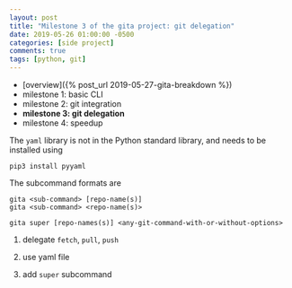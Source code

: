 ```yaml
---
layout: post
title: "Milestone 3 of the gita project: git delegation"
date: 2019-05-26 01:00:00 -0500
categories: [side project]
comments: true
tags: [python, git]
---
```


- [overview]({% post_url 2019-05-27-gita-breakdown %})
- milestone 1: basic CLI
- milestone 2: git integration
- **milestone 3: git delegation**
- milestone 4: speedup


The `yaml` library is not in the Python standard library, and needs to be
installed using

```
pip3 install pyyaml
```


The subcommand formats are

```
gita <sub-command> [repo-name(s)]
gita <sub-command> <repo-name(s)>
```

```
gita super [repo-names(s)] <any-git-command-with-or-without-options>
```




1. delegate `fetch`, `pull`, `push`

2. use yaml file

3. add `super` subcommand


